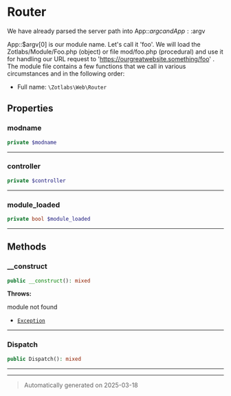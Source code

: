 
# Router

We have already parsed the server path into App::$argc and App::$argv

App::$argv[0] is our module name. Let's call it 'foo'. We will load the
Zotlabs/Module/Foo.php (object) or file mod/foo.php (procedural)
and use it for handling our URL request to 'https://ourgreatwebsite.something/foo' .
The module file contains a few functions that we call in various circumstances
and in the following order:

* Full name: `\Zotlabs\Web\Router`



## Properties


### modname



```php
private $modname
```






***

### controller



```php
private $controller
```






***

### module_loaded



```php
private bool $module_loaded
```






***

## Methods


### __construct



```php
public __construct(): mixed
```











**Throws:**
<p>module not found</p>

- [`Exception`](../../Exception.md)



***

### Dispatch



```php
public Dispatch(): mixed
```












***


***
> Automatically generated on 2025-03-18
